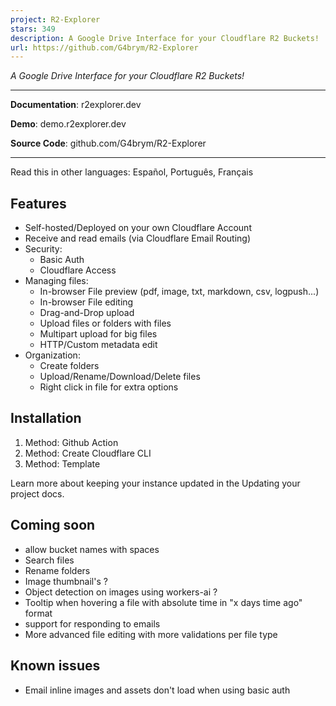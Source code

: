```yaml
---
project: R2-Explorer
stars: 349
description: A Google Drive Interface for your Cloudflare R2 Buckets!
url: https://github.com/G4brym/R2-Explorer
---
```


_A Google Drive Interface for your Cloudflare R2 Buckets!_

* * *

**Documentation**: r2explorer.dev

**Demo**: demo.r2explorer.dev

**Source Code**: github.com/G4brym/R2-Explorer

* * *

Read this in other languages: Español, Português, Français

Features
--------

-   Self-hosted/Deployed on your own Cloudflare Account
-   Receive and read emails (via Cloudflare Email Routing)
-   Security:
    -   Basic Auth
    -   Cloudflare Access
-   Managing files:
    -   In-browser File preview (pdf, image, txt, markdown, csv, logpush...)
    -   In-browser File editing
    -   Drag-and-Drop upload
    -   Upload files or folders with files
    -   Multipart upload for big files
    -   HTTP/Custom metadata edit
-   Organization:
    -   Create folders
    -   Upload/Rename/Download/Delete files
    -   Right click in file for extra options

Installation
------------

1.  Method: Github Action
2.  Method: Create Cloudflare CLI
3.  Method: Template

Learn more about keeping your instance updated in the Updating your project docs.

Coming soon
-----------

-   allow bucket names with spaces
-   Search files
-   Rename folders
-   Image thumbnail's ?
-   Object detection on images using workers-ai ?
-   Tooltip when hovering a file with absolute time in "x days time ago" format
-   support for responding to emails
-   More advanced file editing with more validations per file type

Known issues
------------

-   Email inline images and assets don't load when using basic auth
